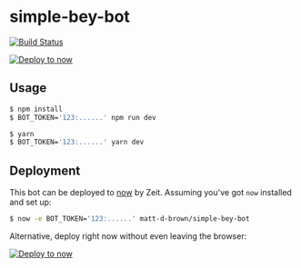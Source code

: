 # simple-bey-bot

[![Build Status](https://travis-ci.org/matt-d-brown/simple-bey-bot.svg?branch=master)](https://travis-ci.org/matt-d-brown/simple-bey-bot)

[![Deploy to now](https://deploy.now.sh/static/button.svg)](https://deploy.now.sh/?repo=https://github.com/matt-d-brown/simple-bey-bot)

## Usage

```sh
$ npm install
$ BOT_TOKEN='123:......' npm run dev
```

```sh
$ yarn
$ BOT_TOKEN='123:......' yarn dev
```

## Deployment

This bot can be deployed to [now](https://zeit.co/now) by Zeit.
Assuming you've got `now` installed and set up:

```sh
$ now -e BOT_TOKEN='123:......' matt-d-brown/simple-bey-bot
```

Alternative, deploy right now without even leaving the browser:

[![Deploy to now](https://deploy.now.sh/static/button.svg)](https://deploy.now.sh/?repo=https://github.com/matt-d-brown/simple-bey-bot)
